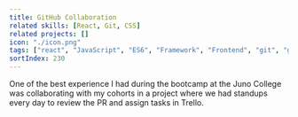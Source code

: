 ```yaml
---
title: GitHub Collaboration
related skills: [React, Git, CSS]
related projects: []
icon: "./icon.png"
tags: ["react", "JavaScript", "ES6", "Framework", "Frontend", "git", "github"]
sortIndex: 230
---
```


One of the best experience I had during the bootcamp at the Juno College was collaborating with my cohorts in a project where we had standups every day to review the PR and assign tasks in Trello.
